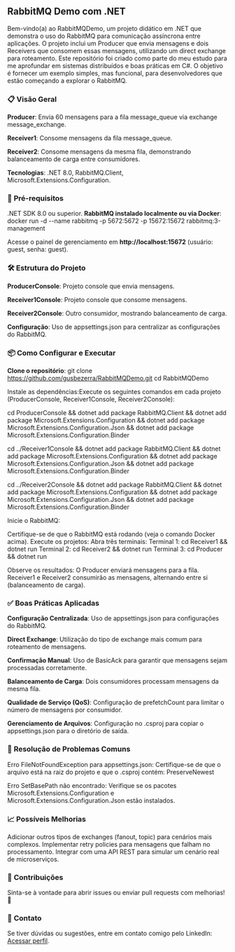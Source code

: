 ## **RabbitMQ Demo com .NET**

Bem-vindo(a) ao RabbitMQDemo, um projeto didático em .NET que demonstra o uso do RabbitMQ para comunicação assíncrona entre aplicações. O projeto inclui um Producer que envia mensagens e dois Receivers que consomem essas mensagens, utilizando um direct exchange para roteamento.
Este repositório foi criado como parte do meu estudo para me aprofundar em sistemas distribuídos e boas práticas em C#. O objetivo é fornecer um exemplo simples, mas funcional, para desenvolvedores que estão começando a explorar o RabbitMQ.

### 📋 **Visão Geral**

**Producer**: Envia 60 mensagens para a fila message_queue via exchange message_exchange.

**Receiver1**: Consome mensagens da fila message_queue.

**Receiver2**: Consome mensagens da mesma fila, demonstrando balanceamento de carga entre consumidores.

**Tecnologias**: .NET 8.0, RabbitMQ.Client, Microsoft.Extensions.Configuration.

### 🚀 **Pré-requisitos**

.NET SDK 8.0 ou superior.
**RabbitMQ instalado localmente ou via Docker**: docker run -d --name rabbitmq -p 5672:5672 -p 15672:15672 rabbitmq:3-management

Acesse o painel de gerenciamento em **http://localhost:15672** (usuário: guest, senha: guest).

### 🛠️ **Estrutura do Projeto**

**ProducerConsole**: Projeto console que envia mensagens.

**Receiver1Console**: Projeto console que consome mensagens.

**Receiver2Console**: Outro consumidor, mostrando balanceamento de carga.

**Configuração**: Uso de appsettings.json para centralizar as configurações do RabbitMQ.

### 📦 **Como Configurar e Executar**

**Clone o repositório**: git clone https://github.com/gusbezerra/RabbitMQDemo.git
cd RabbitMQDemo

Instale as dependências:Execute os seguintes comandos em cada projeto (ProducerConsole, Receiver1Console, Receiver2Console):

cd ProducerConsole && dotnet add package RabbitMQ.Client && dotnet add package Microsoft.Extensions.Configuration && dotnet add package Microsoft.Extensions.Configuration.Json && dotnet add package Microsoft.Extensions.Configuration.Binder

cd ../Receiver1Console && dotnet add package RabbitMQ.Client && dotnet add package Microsoft.Extensions.Configuration && dotnet add package Microsoft.Extensions.Configuration.Json && dotnet add package Microsoft.Extensions.Configuration.Binder

cd ../Receiver2Console && dotnet add package RabbitMQ.Client && dotnet add package Microsoft.Extensions.Configuration && dotnet add package Microsoft.Extensions.Configuration.Json && dotnet add package Microsoft.Extensions.Configuration.Binder

Inicie o RabbitMQ:

Certifique-se de que o RabbitMQ está rodando (veja o comando Docker acima).
Execute os projetos:
Abra três terminais:
Terminal 1: cd Receiver1 && dotnet run
Terminal 2: cd Receiver2 && dotnet run
Terminal 3: cd Producer && dotnet run

Observe os resultados:
O Producer enviará mensagens para a fila.
Receiver1 e Receiver2 consumirão as mensagens, alternando entre si (balanceamento de carga).

### ✅ **Boas Práticas Aplicadas**

**Configuração Centralizada**: Uso de appsettings.json para configurações do RabbitMQ.

**Direct Exchange**: Utilização do tipo de exchange mais comum para roteamento de mensagens.

**Confirmação Manual**: Uso de BasicAck para garantir que mensagens sejam processadas corretamente.

**Balanceamento de Carga**: Dois consumidores processam mensagens da mesma fila.

**Qualidade de Serviço (QoS)**: Configuração de prefetchCount para limitar o número de mensagens por consumidor.

**Gerenciamento de Arquivos**: Configuração no .csproj para copiar o appsettings.json para o diretório de saída.

### 🐞 **Resolução de Problemas Comuns**

Erro FileNotFoundException para appsettings.json: Certifique-se de que o arquivo está na raiz do projeto e que o .csproj contém:<ItemGroup>
  <None Update="appsettings.json">
    <CopyToOutputDirectory>PreserveNewest</CopyToOutputDirectory>
  </None>
</ItemGroup>

Erro SetBasePath não encontrado: Verifique se os pacotes Microsoft.Extensions.Configuration e Microsoft.Extensions.Configuration.Json estão instalados.

### 📈 **Possíveis Melhorias**

Adicionar outros tipos de exchanges (fanout, topic) para cenários mais complexos.
Implementar retry policies para mensagens que falham no processamento.
Integrar com uma API REST para simular um cenário real de microserviços.

### 🤝 **Contribuições**
Sinta-se à vontade para abrir issues ou enviar pull requests com melhorias! 🚀
### 📧 **Contato**
Se tiver dúvidas ou sugestões, entre em contato comigo pelo LinkedIn: [Acessar perfil](https://www.linkedin.com/in/dev-gustavo-bezerra/).
